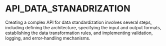 # API_DATA_STANADRIZATION
Creating a complex API for data standardization involves several steps, including defining the architecture, specifying the input and output formats, establishing the data transformation rules, and implementing validation, logging, and error-handling mechanisms.
